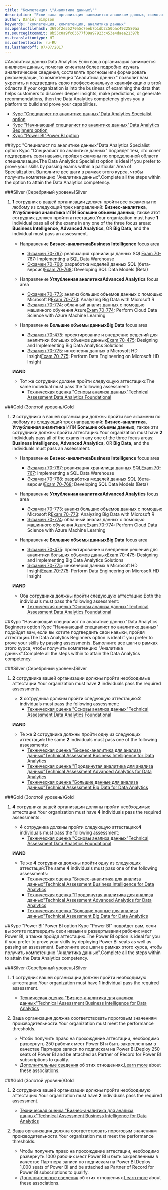 ```yaml
---
title: "Компетенция \"Аналитика данных\""
description: "Если ваша организация занимается анализом данных, помогая клиентам более подробно изучать аналитические сведения, составлять прогнозы или формировать рекомендации, то компетенция \"Аналитика данных\" позволит вам укрепить и подтвердить свою профессиональную квалификацию в этой области."
author: Daniel Simpson
keywords: "компетенция, компетенции, аналитика данных"
ms.openlocfilehash: 369bf2e35270a5c7eeb7b1db2c50bac4922580aa
ms.sourcegitcommit: 8b55c0a9fc63577f09a97923c453e4daea21397b
ms.translationtype: HT
ms.contentlocale: ru-RU
ms.lasthandoff: 07/07/2017
---
```

#<a name="data-analytics"></a><span data-ttu-id="b73be-104">Аналитика данных</span><span class="sxs-lookup"><span data-stu-id="b73be-104">Data Analytics</span></span>
<span data-ttu-id="b73be-105">Если ваша организация занимается анализом данных, помогая клиентам более подробно изучать аналитические сведения, составлять прогнозы или формировать рекомендации, то компетенция "Аналитика данных" позволит вам укрепить и подтвердить свою профессиональную квалификацию в этой области.</span><span class="sxs-lookup"><span data-stu-id="b73be-105">If your organization is into the business of examining the data that helps customers to discover deeper insights, make predictions, or generate recommendations, then the Data Analytics competency gives you a platform to build and prove your capabilities.</span></span>

- [<span data-ttu-id="b73be-106">Курс "Специалист по аналитике данных"</span><span class="sxs-lookup"><span data-stu-id="b73be-106">Data Analytics Specialist option</span></span>](#data-analytics-specialist-option)
- [<span data-ttu-id="b73be-107">Курс "Начинающий специалист по аналитике данных"</span><span class="sxs-lookup"><span data-stu-id="b73be-107">Data Analytics Beginners option</span></span>](#data-analytics-beginners-option)
- [<span data-ttu-id="b73be-108">Курс "Power BI"</span><span class="sxs-lookup"><span data-stu-id="b73be-108">Power BI option</span></span>](#power-bi-option)

##<a name="data-analytics-specialist-option"></a><span data-ttu-id="b73be-109">Курс "Специалист по аналитике данных"</span><span class="sxs-lookup"><span data-stu-id="b73be-109">Data Analytics Specialist option</span></span>
<span data-ttu-id="b73be-110">Курс "Специалист по аналитике данных" подойдет тем, кто хочет подтвердить свои навыки, пройдя экзамены по определенной области специализации.</span><span class="sxs-lookup"><span data-stu-id="b73be-110">The Data Analytics Specialist option is ideal if you prefer to prove your skills by passing exams within a particular Area of Specialization.</span></span> <span data-ttu-id="b73be-111">Выполните все шаги в рамках этого курса, чтобы получить компетенцию "Аналитика данных".</span><span class="sxs-lookup"><span data-stu-id="b73be-111">Complete all the steps within the option to attain the Data Analytics competency.</span></span>

###<a name="silver"></a><span data-ttu-id="b73be-112">Silver (Серебряный уровень)</span><span class="sxs-lookup"><span data-stu-id="b73be-112">Silver</span></span>
1. <span data-ttu-id="b73be-113">**1** сотрудник в вашей организации должен пройти все экзамены по любому из следующий трех направлений: **Бизнес-аналитика**, **Углубленная аналитика** ИЛИ **Большие объемы данных**; также этот сотрудник должен пройти аттестацию.</span><span class="sxs-lookup"><span data-stu-id="b73be-113">Your organization must have **1** individual pass all of the exams in any one of the three focus areas: **Business Intelligence**, **Advanced Analytics**, OR **Big Data**, and the individual must pass an assessment.</span></span>

    - <span data-ttu-id="b73be-114">Направление **Бизнес-аналитика**</span><span class="sxs-lookup"><span data-stu-id="b73be-114">**Business Intelligence** focus area</span></span>
        - <span data-ttu-id="b73be-115">[Экзамен 70-767](https://www.microsoft.com/en-us/learning/exam-70-767.aspx): реализация хранилища данных SQL</span><span class="sxs-lookup"><span data-stu-id="b73be-115">[Exam 70-767](https://www.microsoft.com/en-us/learning/exam-70-767.aspx): Implementing a SQL Data Warehouse</span></span> 
        - <span data-ttu-id="b73be-116">[Экзамен 70-768](https://www.microsoft.com/en-us/learning/exam-70-768.aspx): разработка моделей данных SQL (бета-версия)</span><span class="sxs-lookup"><span data-stu-id="b73be-116">[Exam 70-768](https://www.microsoft.com/en-us/learning/exam-70-768.aspx): Developing SQL Data Models (Beta)</span></span>

    - <span data-ttu-id="b73be-117">Направление **Углубленная аналитика**</span><span class="sxs-lookup"><span data-stu-id="b73be-117">**Advanced Analytics** focus area</span></span>
        - <span data-ttu-id="b73be-118">[Экзамен 70-773](https://www.microsoft.com/en-us/learning/exam-70-773.aspx): анализ больших объемов данных с помощью Microsoft R</span><span class="sxs-lookup"><span data-stu-id="b73be-118">[Exam 70-773](https://www.microsoft.com/en-us/learning/exam-70-773.aspx): Analyzing Big Data with Microsoft R</span></span>
        - <span data-ttu-id="b73be-119">[Экзамен 70-774](https://www.microsoft.com/en-us/learning/exam-70-774.aspx): облачный анализ данных с помощью машинного обучения Azure</span><span class="sxs-lookup"><span data-stu-id="b73be-119">[Exam 70-774](https://www.microsoft.com/en-us/learning/exam-70-774.aspx): Perform Cloud Data Science with Azure Machine Learning</span></span>

    - <span data-ttu-id="b73be-120">Направление **Большие объемы данных**</span><span class="sxs-lookup"><span data-stu-id="b73be-120">**Big Data** focus area</span></span>
        - <span data-ttu-id="b73be-121">[Экзамен 70-475](https://www.microsoft.com/en-us/learning/exam-70-475.aspx): проектирование и внедрение решений для аналитики больших объемов данных</span><span class="sxs-lookup"><span data-stu-id="b73be-121">[Exam 70-475](https://www.microsoft.com/en-us/learning/exam-70-475.aspx): Designing and Implementing Big Data Analytics Solutions</span></span>
        - <span data-ttu-id="b73be-122">[Экзамен 70-775](https://www.microsoft.com/en-us/learning/exam-70-775.aspx): инженерия данных в Microsoft HD Insight</span><span class="sxs-lookup"><span data-stu-id="b73be-122">[Exam 70-775](https://www.microsoft.com/en-us/learning/exam-70-775.aspx): Perform Data Engineering on Microsoft HD Insight</span></span>

    **<span data-ttu-id="b73be-123">И</span><span class="sxs-lookup"><span data-stu-id="b73be-123">AND</span></span>**

    - <span data-ttu-id="b73be-124">Тот же сотрудник должен пройти следующую аттестацию:</span><span class="sxs-lookup"><span data-stu-id="b73be-124">The same individual must pass the following assessment:</span></span>
        - [<span data-ttu-id="b73be-125">Техническая оценка "Основы анализа данных"</span><span class="sxs-lookup"><span data-stu-id="b73be-125">Technical Assessment Data Analytics Foundational</span></span>](https://partneruniversity.microsoft.com/?whr=uri:MicrosoftAccount&courseId=14356&scoId=w5Ubm2ygB_4304778676)

###<a name="gold"></a><span data-ttu-id="b73be-126">Gold (Золотой уровень)</span><span class="sxs-lookup"><span data-stu-id="b73be-126">Gold</span></span>
1. <span data-ttu-id="b73be-127">**2** сотрудника в вашей организации должны пройти все экзамены по любому из следующий трех направлений: **Бизнес-аналитика**, **Углубленная аналитика** ИЛИ **Большие объемы данных**; также эти сотрудники должны пройти аттестацию.</span><span class="sxs-lookup"><span data-stu-id="b73be-127">Your organization must have **2** individuals pass all of the exams in any one of the three focus areas: **Business Intelligence**, **Advanced Analytics**, OR **Big Data**, and the individuals must pass an assessment.</span></span>

    - <span data-ttu-id="b73be-128">Направление **Бизнес-аналитика**</span><span class="sxs-lookup"><span data-stu-id="b73be-128">**Business Intelligence** focus area</span></span>
        - <span data-ttu-id="b73be-129">[Экзамен 70-767](https://www.microsoft.com/en-us/learning/exam-70-767.aspx): реализация хранилища данных SQL</span><span class="sxs-lookup"><span data-stu-id="b73be-129">[Exam 70-767](https://www.microsoft.com/en-us/learning/exam-70-767.aspx): Implementing a SQL Data Warehouse</span></span> 
        - <span data-ttu-id="b73be-130">[Экзамен 70-768](https://www.microsoft.com/en-us/learning/exam-70-768.aspx): разработка моделей данных SQL (бета-версия)</span><span class="sxs-lookup"><span data-stu-id="b73be-130">[Exam 70-768](https://www.microsoft.com/en-us/learning/exam-70-768.aspx): Developing SQL Data Models (Beta)</span></span>

    - <span data-ttu-id="b73be-131">Направление **Углубленная аналитика**</span><span class="sxs-lookup"><span data-stu-id="b73be-131">**Advanced Analytics** focus area</span></span>
        - <span data-ttu-id="b73be-132">[Экзамен 70-773](https://www.microsoft.com/en-us/learning/exam-70-773.aspx): анализ больших объемов данных с помощью Microsoft R</span><span class="sxs-lookup"><span data-stu-id="b73be-132">[Exam 70-773](https://www.microsoft.com/en-us/learning/exam-70-773.aspx): Analyzing Big Data with Microsoft R</span></span>
        - <span data-ttu-id="b73be-133">[Экзамен 70-774](https://www.microsoft.com/en-us/learning/exam-70-774.aspx): облачный анализ данных с помощью машинного обучения Azure</span><span class="sxs-lookup"><span data-stu-id="b73be-133">[Exam 70-774](https://www.microsoft.com/en-us/learning/exam-70-774.aspx): Perform Cloud Data Science with Azure Machine Learning</span></span>

    - <span data-ttu-id="b73be-134">Направление **Большие объемы данных**</span><span class="sxs-lookup"><span data-stu-id="b73be-134">**Big Data** focus area</span></span>
        - <span data-ttu-id="b73be-135">[Экзамен 70-475](https://www.microsoft.com/en-us/learning/exam-70-475.aspx): проектирование и внедрение решений для аналитики больших объемов данных</span><span class="sxs-lookup"><span data-stu-id="b73be-135">[Exam 70-475](https://www.microsoft.com/en-us/learning/exam-70-475.aspx): Designing and Implementing Big Data Analytics Solutions</span></span>
        - <span data-ttu-id="b73be-136">[Экзамен 70-775](https://www.microsoft.com/en-us/learning/exam-70-775.aspx): инженерия данных в Microsoft HD Insight</span><span class="sxs-lookup"><span data-stu-id="b73be-136">[Exam 70-775](https://www.microsoft.com/en-us/learning/exam-70-775.aspx): Perform Data Engineering on Microsoft HD Insight</span></span>

    **<span data-ttu-id="b73be-137">И</span><span class="sxs-lookup"><span data-stu-id="b73be-137">AND</span></span>**

    - <span data-ttu-id="b73be-138">Оба сотрудника должны пройти следующую аттестацию:</span><span class="sxs-lookup"><span data-stu-id="b73be-138">Both the individuals must pass the following assessment:</span></span> 
        - [<span data-ttu-id="b73be-139">Техническая оценка "Основы анализа данных"</span><span class="sxs-lookup"><span data-stu-id="b73be-139">Technical Assessment Data Analytics Foundational</span></span>](https://partneruniversity.microsoft.com/?whr=uri:MicrosoftAccount&courseId=14356&scoId=w5Ubm2ygB_4304778676)

##<a name="data-analytics-beginners-option"></a><span data-ttu-id="b73be-140">Курс "Начинающий специалист по аналитике данных"</span><span class="sxs-lookup"><span data-stu-id="b73be-140">Data Analytics Beginners option</span></span>
<span data-ttu-id="b73be-141">Курс "Начинающий специалист по аналитике данных" подойдет вам, если вы хотите подтвердить свои навыки, пройдя аттестации.</span><span class="sxs-lookup"><span data-stu-id="b73be-141">The Data Analytics Beginners option is ideal if you prefer to prove your skills by passing assessments.</span></span> <span data-ttu-id="b73be-142">Выполните все шаги в рамках этого курса, чтобы получить компетенцию "Аналитика данных".</span><span class="sxs-lookup"><span data-stu-id="b73be-142">Complete all the steps within to attain the Data Analytics competency.</span></span>

###<a name="silver"></a><span data-ttu-id="b73be-143">Silver (Серебряный уровень)</span><span class="sxs-lookup"><span data-stu-id="b73be-143">Silver</span></span>
1. <span data-ttu-id="b73be-144">**2** сотрудника вашей организации должны пройти необходимые аттестации.</span><span class="sxs-lookup"><span data-stu-id="b73be-144">Your organization must have **2** individuals pass the required assessments.</span></span>

    - <span data-ttu-id="b73be-145">**2** сотрудника должны пройти следующую аттестацию:</span><span class="sxs-lookup"><span data-stu-id="b73be-145">**2** individuals must pass the following assessment:</span></span>
        - [<span data-ttu-id="b73be-146">Техническая оценка "Основы анализа данных"</span><span class="sxs-lookup"><span data-stu-id="b73be-146">Technical Assessment Data Analytics Foundational</span></span>](https://partneruniversity.microsoft.com/?whr=uri:MicrosoftAccount&courseId=14356&scoId=w5Ubm2ygB_4304778676)

    **<span data-ttu-id="b73be-147">И</span><span class="sxs-lookup"><span data-stu-id="b73be-147">AND</span></span>**

    - <span data-ttu-id="b73be-148">Те же **2** сотрудника должны пройти одну из следующих аттестаций:</span><span class="sxs-lookup"><span data-stu-id="b73be-148">The same **2** individuals must pass one of the following assessments:</span></span>
        - [<span data-ttu-id="b73be-149">Техническая оценка "Бизнес-аналитика для анализа данных"</span><span class="sxs-lookup"><span data-stu-id="b73be-149">Technical Assessment Business Intelligence for Data Analytics</span></span>](https://partneruniversity.microsoft.com/?whr=uri:MicrosoftAccount&courseId=14350&scoId=u5YzfgigB_1504778676)
        - [<span data-ttu-id="b73be-150">Техническая оценка "Продвинутая аналитика для анализа данных"</span><span class="sxs-lookup"><span data-stu-id="b73be-150">Technical Assessment Advanced Analytics for Data Analytics</span></span>](https://partneruniversity.microsoft.com/?whr=uri:MicrosoftAccount&courseId=10275&scoId=bweuuySgB_3904778676)
        - [<span data-ttu-id="b73be-151">Техническая оценка "Большие данные для анализа данных"</span><span class="sxs-lookup"><span data-stu-id="b73be-151">Technical Assessment Big Data for Data Analytics</span></span>](https://partneruniversity.microsoft.com/?whr=uri:MicrosoftAccount&courseId=14349&scoId=qb5OGFigB_6604778676)

###<a name="gold"></a><span data-ttu-id="b73be-152">Gold (Золотой уровень)</span><span class="sxs-lookup"><span data-stu-id="b73be-152">Gold</span></span>
1. <span data-ttu-id="b73be-153">**4** сотрудника вашей организации должны пройти необходимые аттестации.</span><span class="sxs-lookup"><span data-stu-id="b73be-153">Your organization must have **4** individuals pass the required assessments.</span></span>

    - <span data-ttu-id="b73be-154">**4** сотрудника должны пройти следующую аттестацию:</span><span class="sxs-lookup"><span data-stu-id="b73be-154">**4** individuals must pass the following assessment:</span></span>
        - [<span data-ttu-id="b73be-155">Техническая оценка "Основы анализа данных"</span><span class="sxs-lookup"><span data-stu-id="b73be-155">Technical Assessment Data Analytics Foundational</span></span> ](https://partneruniversity.microsoft.com/?whr=uri:MicrosoftAccount&courseId=14356&scoId=w5Ubm2ygB_4304778676)

    **<span data-ttu-id="b73be-156">И</span><span class="sxs-lookup"><span data-stu-id="b73be-156">AND</span></span>**

    - <span data-ttu-id="b73be-157">Те же **4** сотрудника должны пройти одну из следующих аттестаций:</span><span class="sxs-lookup"><span data-stu-id="b73be-157">The same **4** individuals must pass one of the following assessments:</span></span>
        - [<span data-ttu-id="b73be-158">Техническая оценка "Бизнес-аналитика для анализа данных"</span><span class="sxs-lookup"><span data-stu-id="b73be-158">Technical Assessment Business Intelligence for Data Analytics</span></span>](https://partneruniversity.microsoft.com/?whr=uri:MicrosoftAccount&courseId=14350&scoId=u5YzfgigB_1504778676)
        - [<span data-ttu-id="b73be-159">Техническая оценка "Продвинутая аналитика для анализа данных"</span><span class="sxs-lookup"><span data-stu-id="b73be-159">Technical Assessment Advanced Analytics for Data Analytics</span></span>](https://partneruniversity.microsoft.com/?whr=uri:MicrosoftAccount&courseId=10275&scoId=bweuuySgB_3904778676)
        - [<span data-ttu-id="b73be-160">Техническая оценка "Большие данные для анализа данных"</span><span class="sxs-lookup"><span data-stu-id="b73be-160">Technical Assessment Big Data for Data Analytics</span></span>](https://partneruniversity.microsoft.com/?whr=uri:MicrosoftAccount&courseId=14349&scoId=qb5OGFigB_6604778676)

##<a name="power-bi-option"></a><span data-ttu-id="b73be-161">Курс "Power BI"</span><span class="sxs-lookup"><span data-stu-id="b73be-161">Power BI option</span></span>
<span data-ttu-id="b73be-162">Курс "Power BI" подойдет вам, если вы хотите подтвердить свои навыки в развертывании рабочих мест Power BI, а также пройдя аттестацию.</span><span class="sxs-lookup"><span data-stu-id="b73be-162">The Power BI option is ideal for you if you prefer to prove your skills by deploying Power BI seats as well as passing an assessment.</span></span> <span data-ttu-id="b73be-163">Выполните все шаги в рамках этого курса, чтобы получить компетенцию "Аналитика данных".</span><span class="sxs-lookup"><span data-stu-id="b73be-163">Complete all the steps within to attain the Data Analytics competency.</span></span>

###<a name="silver"></a><span data-ttu-id="b73be-164">Silver (Серебряный уровень)</span><span class="sxs-lookup"><span data-stu-id="b73be-164">Silver</span></span>

1. <span data-ttu-id="b73be-165">**1** сотрудник вашей организации должен пройти необходимую аттестацию.</span><span class="sxs-lookup"><span data-stu-id="b73be-165">Your organization must have **1** individual pass the required assessment.</span></span>

    - [<span data-ttu-id="b73be-166">Техническая оценка "Бизнес-аналитика для анализа данных"</span><span class="sxs-lookup"><span data-stu-id="b73be-166">Technical Assessment Business Intelligence for Data Analytics</span></span>](https://partneruniversity.microsoft.com/?whr=uri:MicrosoftAccount&courseId=14350&scoId=u5YzfgigB_1504778676)
  
2. <span data-ttu-id="b73be-167">Ваша организация должна соответствовать пороговым значениям производительности.</span><span class="sxs-lookup"><span data-stu-id="b73be-167">Your organization must meet the performance thresholds.</span></span>

    - <span data-ttu-id="b73be-168">Чтобы получить право на прохождение аттестации, необходимо развернуть 250 рабочих мест Power BI и быть закрепленным в качестве Партнера записи по подпискам на Power BI.</span><span class="sxs-lookup"><span data-stu-id="b73be-168">Deploy 250 seats of Power BI and be attached as Partner of Record for Power BI subscriptions to qualify.</span></span>
    - <span data-ttu-id="b73be-169">[Дополнительные сведения](https://partner.microsoft.com/en-us/membership/digital-partner-of-record) об этих отношениях.</span><span class="sxs-lookup"><span data-stu-id="b73be-169">[Learn more](https://partner.microsoft.com/en-us/membership/digital-partner-of-record) about these associations.</span></span>

###<a name="gold"></a><span data-ttu-id="b73be-170">Gold (Золотой уровень)</span><span class="sxs-lookup"><span data-stu-id="b73be-170">Gold</span></span>
1. <span data-ttu-id="b73be-171">**2** сотрудника вашей организации должны пройти необходимую аттестацию.</span><span class="sxs-lookup"><span data-stu-id="b73be-171">Your organization must have **2** individuals pass the required assessment.</span></span>
    - [<span data-ttu-id="b73be-172">Техническая оценка "Бизнес-аналитика для анализа данных"</span><span class="sxs-lookup"><span data-stu-id="b73be-172">Technical Assessment Business Intelligence for Data Analytics</span></span>](https://partneruniversity.microsoft.com/?whr=uri:MicrosoftAccount&courseId=14350&scoId=u5YzfgigB_1504778676)
  
2. <span data-ttu-id="b73be-173">Ваша организация должна соответствовать пороговым значениям производительности.</span><span class="sxs-lookup"><span data-stu-id="b73be-173">Your organization must meet the performance thresholds.</span></span>
    - <span data-ttu-id="b73be-174">Чтобы получить право на прохождение аттестации, необходимо развернуть 1000 рабочих мест Power BI и быть закрепленным в качестве Партнера записи по подпискам на Power BI.</span><span class="sxs-lookup"><span data-stu-id="b73be-174">Deploy 1,000 seats of Power BI and be attached as Partner of Record for Power BI subscriptions to qualify.</span></span>
    - <span data-ttu-id="b73be-175">[Дополнительные сведения](https://partner.microsoft.com/en-us/membership/digital-partner-of-record) об этих отношениях.</span><span class="sxs-lookup"><span data-stu-id="b73be-175">[Learn more](https://partner.microsoft.com/en-us/membership/digital-partner-of-record) about these associations.</span></span>

